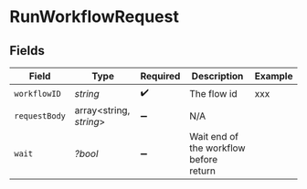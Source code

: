 # RunWorkflowRequest


## Fields

| Field                                  | Type                                   | Required                               | Description                            | Example                                |
| -------------------------------------- | -------------------------------------- | -------------------------------------- | -------------------------------------- | -------------------------------------- |
| `workflowID`                           | *string*                               | :heavy_check_mark:                     | The flow id                            | xxx                                    |
| `requestBody`                          | array<string, *string*>                | :heavy_minus_sign:                     | N/A                                    |                                        |
| `wait`                                 | *?bool*                                | :heavy_minus_sign:                     | Wait end of the workflow before return |                                        |